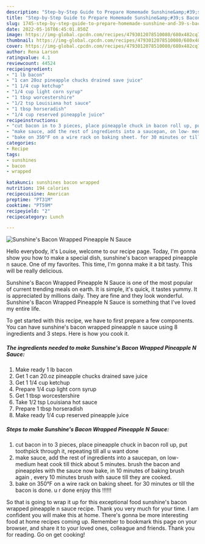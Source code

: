 ```yaml
---
description: "Step-by-Step Guide to Prepare Homemade Sunshine&amp;#39;s Bacon Wrapped Pineapple N Sauce"
title: "Step-by-Step Guide to Prepare Homemade Sunshine&amp;#39;s Bacon Wrapped Pineapple N Sauce"
slug: 1745-step-by-step-guide-to-prepare-homemade-sunshine-and-39-s-bacon-wrapped-pineapple-n-sauce
date: 2022-05-16T06:45:01.850Z
image: https://img-global.cpcdn.com/recipes/4793012078510080/680x482cq70/sunshines-bacon-wrapped-pineapple-n-sauce-recipe-main-photo.jpg
thumbnail: https://img-global.cpcdn.com/recipes/4793012078510080/680x482cq70/sunshines-bacon-wrapped-pineapple-n-sauce-recipe-main-photo.jpg
cover: https://img-global.cpcdn.com/recipes/4793012078510080/680x482cq70/sunshines-bacon-wrapped-pineapple-n-sauce-recipe-main-photo.jpg
author: Rena Larson
ratingvalue: 4.1
reviewcount: 44524
recipeingredient:
- "1 lb bacon"
- "1 can 20oz pineapple chucks drained save juice"
- "1 1/4 cup ketchup"
- "1/4 cup light corn syrup"
- "1 tbsp worcestershire"
- "1/2 tsp Louisiana hot sauce"
- "1 tbsp horseradish"
- "1/4 cup reserved pineapple juice"
recipeinstructions:
- "cut bacon in to 3 pieces, place pineapple chuck in bacon roll up, put toothpick through it, repeating till all u want done"
- "make sauce, add the rest of ingredients into a saucepan, on low- medium heat cook till thick about 5 minutes. brush the bacon and pineapples with the sauce now bake, in 10 minutes of  baking brush again , every 10 minutes brush with sauce till they are cooked."
- "bake on 350°F on a wire rack on baking sheet. for 30 minutes or till the bacon is done. u r done enjoy this !!!!!!"
categories:
- Recipe
tags:
- sunshines
- bacon
- wrapped

katakunci: sunshines bacon wrapped 
nutrition: 194 calories
recipecuisine: American
preptime: "PT31M"
cooktime: "PT59M"
recipeyield: "2"
recipecategory: Lunch

---
```



![Sunshine&#39;s Bacon Wrapped Pineapple N Sauce](https://img-global.cpcdn.com/recipes/4793012078510080/680x482cq70/sunshines-bacon-wrapped-pineapple-n-sauce-recipe-main-photo.jpg)

Hello everybody, it's Louise, welcome to our recipe page. Today, I'm gonna show you how to make a special dish, sunshine&#39;s bacon wrapped pineapple n sauce. One of my favorites. This time, I'm gonna make it a bit tasty. This will be really delicious.



Sunshine&#39;s Bacon Wrapped Pineapple N Sauce is one of the most popular of current trending meals on earth. It is simple, it's quick, it tastes yummy. It is appreciated by millions daily. They are fine and they look wonderful. Sunshine&#39;s Bacon Wrapped Pineapple N Sauce is something that I've loved my entire life.


To get started with this recipe, we have to first prepare a few components. You can have sunshine&#39;s bacon wrapped pineapple n sauce using 8 ingredients and 3 steps. Here is how you cook it.

<!--inarticleads1-->

##### The ingredients needed to make Sunshine&#39;s Bacon Wrapped Pineapple N Sauce:

1. Make ready 1 lb bacon
1. Get 1 can 20.oz pineapple chucks drained save juice
1. Get 1 1/4 cup ketchup
1. Prepare 1/4 cup light corn syrup
1. Get 1 tbsp worcestershire
1. Take 1/2 tsp Louisiana hot sauce
1. Prepare 1 tbsp horseradish
1. Make ready 1/4 cup reserved pineapple juice




<!--inarticleads2-->

##### Steps to make Sunshine&#39;s Bacon Wrapped Pineapple N Sauce:

1. cut bacon in to 3 pieces, place pineapple chuck in bacon roll up, put toothpick through it, repeating till all u want done
1. make sauce, add the rest of ingredients into a saucepan, on low- medium heat cook till thick about 5 minutes. brush the bacon and pineapples with the sauce now bake, in 10 minutes of  baking brush again , every 10 minutes brush with sauce till they are cooked.
1. bake on 350°F on a wire rack on baking sheet. for 30 minutes or till the bacon is done. u r done enjoy this !!!!!!




So that is going to wrap it up for this exceptional food sunshine&#39;s bacon wrapped pineapple n sauce recipe. Thank you very much for your time. I am confident you will make this at home. There's gonna be more interesting food at home recipes coming up. Remember to bookmark this page on your browser, and share it to your loved ones, colleague and friends. Thank you for reading. Go on get cooking!
